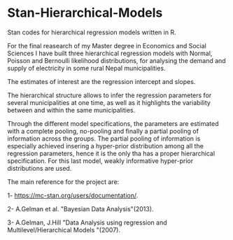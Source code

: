# Stan-Hierarchical-Models
Stan codes for hierarchical regression models written in R.

For the final reasearch of my Master degree in Economics and Social Sciences I have built three hierarchical regression models with Normal, Poisson and Bernoulli likelihood distributions, for analysing the demand and supply of electricity in some rural Nepal municipalities.

The estimates of interest are the regression intercept and slopes.

The hierarchical structure allows to infer the regression parameters for several municipalities at one time, as well as it highlights the variability between and within the same municipalities. 

Through the different model specifications, the parameters are estimated with a complete pooling, no-pooling and finally a partial pooling of information across the groups. The partial pooling of information is especially achieved insering a hyper-prior distribution among all the regression parameters, hence it is the only tha has a proper hierarchical specification. 
For this last model, weakly informative hyper-prior distributions are used.

The main reference for the project are:

1- https://mc-stan.org/users/documentation/.

2- A.Gelman et al. "Bayesian Data Analysis"(2013).

3- A.Gelman, J.Hill "Data Analysis using regression and Multilevel/Hierarchical Models "(2007).
